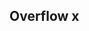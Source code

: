 ## Overflow x


<!-- <values.overflowX> -->

<!-- </values.overflowX> -->

<!-- <variants.overflowX> -->

<!-- </variants.overflowX> -->
